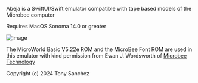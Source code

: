 
Abeja is a SwiftUI/Swift emulator compatible with tape based models of the Microbee computer

Requires MacOS Sonoma 14.0 or greater

![image](https://github.com/fatherdougalmaguire/SwarmEmu/assets/144415904/b54c7440-a3b1-4ca4-9231-8010ff3bd2ca)

The MicroWorld Basic V5.22e ROM and the MicroBee Font ROM are used in this emulator with kind permission from Ewan J. Wordsworth of [Microbee Technology](https://www.microbeetechnology.com.au/)

Copyright (c) 2024 Tony Sanchez
